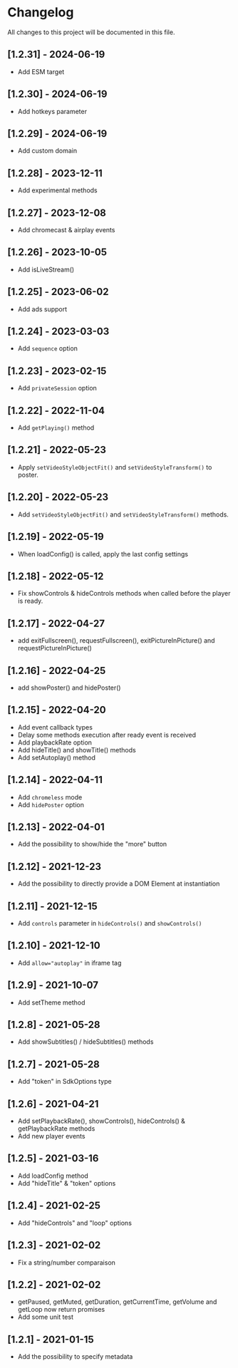 # Changelog

All changes to this project will be documented in this file.

## [1.2.31] - 2024-06-19

- Add ESM target

## [1.2.30] - 2024-06-19

- Add hotkeys parameter

## [1.2.29] - 2024-06-19

- Add custom domain

## [1.2.28] - 2023-12-11

- Add experimental methods

## [1.2.27] - 2023-12-08

- Add chromecast & airplay events

## [1.2.26] - 2023-10-05

- Add isLiveStream()

## [1.2.25] - 2023-06-02

- Add ads support

## [1.2.24] - 2023-03-03

- Add `sequence` option

## [1.2.23] - 2023-02-15

- Add `privateSession` option

## [1.2.22] - 2022-11-04

- Add `getPlaying()` method

## [1.2.21] - 2022-05-23

- Apply `setVideoStyleObjectFit()` and `setVideoStyleTransform()` to poster.

## [1.2.20] - 2022-05-23

- Add `setVideoStyleObjectFit()` and `setVideoStyleTransform()` methods.

## [1.2.19] - 2022-05-19

- When loadConfig() is called, apply the last config settings

## [1.2.18] - 2022-05-12

- Fix showControls & hideControls methods when called before the player is ready.

## [1.2.17] - 2022-04-27

- add exitFullscreen(), requestFullscreen(), exitPictureInPicture() and requestPictureInPicture()

## [1.2.16] - 2022-04-25

- add showPoster() and hidePoster()

## [1.2.15] - 2022-04-20

- Add event callback types
- Delay some methods execution after ready event is received
- Add playbackRate option
- Add hideTitle() and showTitle() methods
- Add setAutoplay() method

## [1.2.14] - 2022-04-11

- Add `chromeless` mode
- Add `hidePoster` option

## [1.2.13] - 2022-04-01

- Add the possibility to show/hide the "more" button

## [1.2.12] - 2021-12-23

- Add the possibility to directly provide a DOM Element at instantiation

## [1.2.11] - 2021-12-15

- Add `controls` parameter in `hideControls()` and `showControls()`

## [1.2.10] - 2021-12-10

- Add `allow="autoplay"` in iframe tag

## [1.2.9] - 2021-10-07

- Add setTheme method

## [1.2.8] - 2021-05-28

- Add showSubtitles() / hideSubtitles() methods

## [1.2.7] - 2021-05-28

- Add "token" in SdkOptions type

## [1.2.6] - 2021-04-21

- Add setPlaybackRate(), showControls(), hideControls() & getPlaybackRate methods
- Add new player events

## [1.2.5] - 2021-03-16

- Add loadConfig method
- Add "hideTitle" & "token" options

## [1.2.4] - 2021-02-25

- Add "hideControls" and "loop" options

## [1.2.3] - 2021-02-02

- Fix a string/number comparaison

## [1.2.2] - 2021-02-02

- getPaused, getMuted, getDuration, getCurrentTime, getVolume and getLoop now return promises
- Add some unit test

## [1.2.1] - 2021-01-15

- Add the possibility to specify metadata
